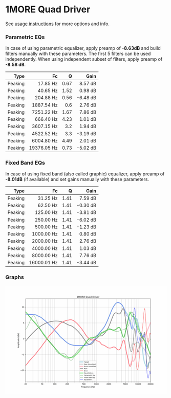 # 1MORE Quad Driver
See [usage instructions](https://github.com/jaakkopasanen/AutoEq#usage) for more options and info.

### Parametric EQs
In case of using parametric equalizer, apply preamp of **-8.63dB** and build filters manually
with these parameters. The first 5 filters can be used independently.
When using independent subset of filters, apply preamp of **-8.58 dB**.

| Type    | Fc          |    Q | Gain     |
|--------:|------------:|-----:|---------:|
| Peaking | 17.85 Hz    | 0.67 | 8.57 dB  |
| Peaking | 40.65 Hz    | 1.52 | 0.98 dB  |
| Peaking | 204.88 Hz   | 0.56 | -6.48 dB |
| Peaking | 1887.54 Hz  | 0.6  | 2.76 dB  |
| Peaking | 7251.22 Hz  | 1.67 | 7.86 dB  |
| Peaking | 666.40 Hz   | 4.23 | 1.01 dB  |
| Peaking | 3607.15 Hz  | 3.2  | 1.94 dB  |
| Peaking | 4522.52 Hz  | 3.3  | -3.19 dB |
| Peaking | 6004.80 Hz  | 4.49 | 2.01 dB  |
| Peaking | 19376.05 Hz | 0.73 | -5.02 dB |

### Fixed Band EQs
In case of using fixed band (also called graphic) equalizer, apply preamp of **-8.01dB**
(if available) and set gains manually with these parameters.

| Type    | Fc          |    Q | Gain     |
|--------:|------------:|-----:|---------:|
| Peaking | 31.25 Hz    | 1.41 | 7.59 dB  |
| Peaking | 62.50 Hz    | 1.41 | -0.30 dB |
| Peaking | 125.00 Hz   | 1.41 | -3.81 dB |
| Peaking | 250.00 Hz   | 1.41 | -6.02 dB |
| Peaking | 500.00 Hz   | 1.41 | -1.23 dB |
| Peaking | 1000.00 Hz  | 1.41 | 0.80 dB  |
| Peaking | 2000.00 Hz  | 1.41 | 2.76 dB  |
| Peaking | 4000.00 Hz  | 1.41 | 1.03 dB  |
| Peaking | 8000.00 Hz  | 1.41 | 7.76 dB  |
| Peaking | 16000.01 Hz | 1.41 | -3.44 dB |

### Graphs
![](./1MORE%20Quad%20Driver.png)